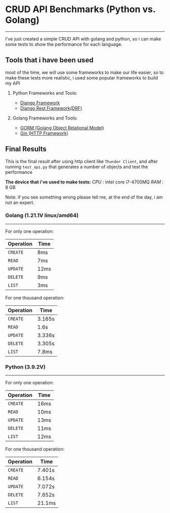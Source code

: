 # CRUD API Benchmarks (Python vs. Golang)
***

I've just created a simple CRUD API with golang and python,
so i can make some tests to show the performance for each language.

## Tools that i have been used

most of the time, we will use some frameworks to make our life easier,
so to make these tests more realistic, i used some popular frameworks to build my API

1. Python Frameworks and Tools:
    * [Django Framework](https://www.djangoproject.com/)
    * [Django Rest Framework(DRF)](https://www.django-rest-framework.org/)

2. Golang Frameworks and Tools:
    * [GORM (Golang Object Relational Model)](https://gorm.io/)
    * [Gin (HTTP Framework)](https://gin-gonic.com/)

## Final Results

This is the final result after using http client like `Thunder Client`,
and after running `test_api.py` that generates a number of objects and test the performance

**The device that i've used to make tests:**
    _CPU_ : intel core i7-4700MQ
    _RAM_ : 8 GB

Note: if you see something wrong please tell me, at the end of the day, i am not an expert.

### Golang  (1.21.1V linux/amd64)
---------------------------------------

For only one operation:

|   Operation   |   Time    |
|---------------|-----------|
|   `CREATE`    |    8ms    |
|   `READ`      |    7ms    |
|   `UPDATE`    |    12ms   |
|   `DELETE`    |    9ms    |
|   `LIST`      |    3ms    |

For one thousand operation:

|   Operation   |   Time    |
|---------------|-----------|
|   `CREATE`    |   3.165s  |
|   `READ`      |   1.6s    |
|   `UPDATE`    |  3.336s   |
|   `DELETE`    |   3.305s  |
|   `LIST`      |   7.8ms   |

### Python (3.9.2V)

---------------------------------------

For only one operation:

|   Operation   |   Time    |
|---------------|-----------|
|   `CREATE`    |    16ms   |
|   `READ`      |    10ms   |
|   `UPDATE`    |    13ms   |
|   `DELETE`    |    11ms   |
|   `LIST`      |    12ms   |

For one thousand operation:

|   Operation   |   Time    |
|---------------|-----------|
|   `CREATE`    |   7.401s  |
|   `READ`      |   6.154s  |
|   `UPDATE`    |  7.072s   |
|   `DELETE`    |   7.652s  |
|   `LIST`      |   21.1ms  |
